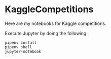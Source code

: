 # KaggleCompetitions

Here are my notebooks for Kaggle competitions.

Execute Jupyter by doing the following:

```
pipenv install
pipenv shell
jupyter-notebook
```

